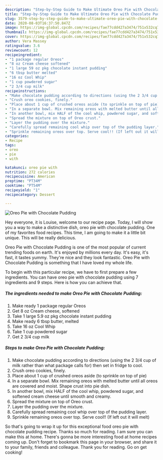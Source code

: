 ```yaml
---
description: "Step-by-Step Guide to Make Ultimate Oreo Pie with Chocolate Pudding"
title: "Step-by-Step Guide to Make Ultimate Oreo Pie with Chocolate Pudding"
slug: 3579-step-by-step-guide-to-make-ultimate-oreo-pie-with-chocolate-pudding
date: 2020-08-03T16:37:50.847Z
image: https://img-global.cpcdn.com/recipes/fae77cdd427a3474/751x532cq70/oreo-pie-with-chocolate-pudding-recipe-main-photo.jpg
thumbnail: https://img-global.cpcdn.com/recipes/fae77cdd427a3474/751x532cq70/oreo-pie-with-chocolate-pudding-recipe-main-photo.jpg
cover: https://img-global.cpcdn.com/recipes/fae77cdd427a3474/751x532cq70/oreo-pie-with-chocolate-pudding-recipe-main-photo.jpg
author: Vera Massey
ratingvalue: 3.6
reviewcount: 12
recipeingredient:
- "1 package regular Oreos"
- "8 oz Cream cheese softened"
- "1 large 59 oz pkg chocolate instant pudding"
- "6 tbsp butter melted"
- "16 oz Cool Whip"
- "1 cup powdered sugar"
- "2 3/4 cup milk"
recipeinstructions:
- "Make chocolate pudding according to directions (using the 2 3/4 cup of milk rather than what package calls for) then set in fridge to cool."
- "Crush oreo cookies, finely."
- "Place about 1 cup of crushed oreos aside (to sprinkle on top of pie)"
- "In a separate bowl. Mix remaining oreos with melted butter until all oreos are covered and moist. Shape crust into pie dish."
- "In another bowl, mix HALF of the cool whip, powdered sugar, and softened cream cheese until smooth and creamy."
- "Spread the mixture on top of Oreo crust."
- "Layer the pudding over the mixture."
- "Carefully spread remaining cool whip over top of the pudding layer."
- "Sprinkle remaining oreos over top. Serve cool!! (If left out it will melt)"
categories:
- Recipe
tags:
- oreo
- pie
- with

katakunci: oreo pie with 
nutrition: 272 calories
recipecuisine: American
preptime: "PT34M"
cooktime: "PT54M"
recipeyield: "1"
recipecategory: Dessert

---
```



![Oreo Pie with Chocolate Pudding](https://img-global.cpcdn.com/recipes/fae77cdd427a3474/751x532cq70/oreo-pie-with-chocolate-pudding-recipe-main-photo.jpg)

Hey everyone, it is Louise, welcome to our recipe page. Today, I will show you a way to make a distinctive dish, oreo pie with chocolate pudding. One of my favorites food recipes. This time, I am going to make it a little bit unique. This will be really delicious.

Oreo Pie with Chocolate Pudding is one of the most popular of current trending foods on earth. It's enjoyed by millions every day. It's easy, it's fast, it tastes yummy. They're nice and they look fantastic. Oreo Pie with Chocolate Pudding is something that I have loved my whole life.




To begin with this particular recipe, we have to first prepare a few ingredients. You can have oreo pie with chocolate pudding using 7 ingredients and 9 steps. Here is how you can achieve that.

<!--inarticleads1-->

##### The ingredients needed to make Oreo Pie with Chocolate Pudding:

1. Make ready 1 package regular Oreos
1. Get 8 oz Cream cheese, softened
1. Take 1 large 5.9 oz pkg chocolate instant pudding
1. Make ready 6 tbsp butter, melted
1. Take 16 oz Cool Whip
1. Take 1 cup powdered sugar
1. Get 2 3/4 cup milk




<!--inarticleads2-->

##### Steps to make Oreo Pie with Chocolate Pudding:

1. Make chocolate pudding according to directions (using the 2 3/4 cup of milk rather than what package calls for) then set in fridge to cool.
1. Crush oreo cookies, finely.
1. Place about 1 cup of crushed oreos aside (to sprinkle on top of pie)
1. In a separate bowl. Mix remaining oreos with melted butter until all oreos are covered and moist. Shape crust into pie dish.
1. In another bowl, mix HALF of the cool whip, powdered sugar, and softened cream cheese until smooth and creamy.
1. Spread the mixture on top of Oreo crust.
1. Layer the pudding over the mixture.
1. Carefully spread remaining cool whip over top of the pudding layer.
1. Sprinkle remaining oreos over top. Serve cool!! (If left out it will melt)




So that's going to wrap it up for this exceptional food oreo pie with chocolate pudding recipe. Thanks so much for reading. I am sure you can make this at home. There's gonna be more interesting food at home recipes coming up. Don't forget to bookmark this page in your browser, and share it to your family, friends and colleague. Thank you for reading. Go on get cooking!
